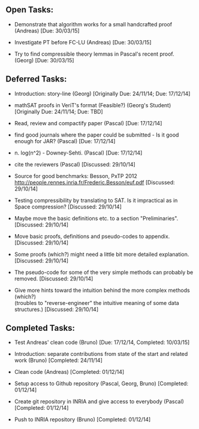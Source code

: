 Open Tasks:
-----------

* Demonstrate that algorithm works for a small handcrafted proof (Andreas) [Due: 30/03/15]

* Investigate PT before FC-LU (Andreas) [Due: 30/03/15]

* Try to find compressible theory lemmas in Pascal's recent proof. (Georg) [Due: 30/03/15]



Deferred Tasks:
---------------

* Introduction: story-line (Georg) [Originally Due: 24/11/14; Due: 17/12/14]

* mathSAT proofs in VeriT's format (Feasible?) (Georg's Student) [Originally Due: 24/11/14; Due: TBD]

* Read, review and compactify paper (Pascal) [Due: 17/12/14]

* find good journals where the paper could be submitted - Is it good enough for JAR? (Pascal) [Due: 17/12/14]

* n. log(n^2) - Downey-Sehti. (Pascal) [Due: 17/12/14]

* cite the reviewers (Pascal) [Discussed: 29/10/14]

* Source for good benchmarks: Besson, PxTP 2012 http://people.rennes.inria.fr/Frederic.Besson/euf.pdf [Discussed: 29/10/14]

* Testing compressibility by translating to SAT. Is it impractical as in Space compression? [Discussed: 29/10/14]

* Maybe move the basic definitions etc. to a section "Preliminaries". [Discussed: 29/10/14]

* Move basic proofs, definitions and pseudo-codes to appendix. [Discussed: 29/10/14]

* Some proofs (which?) might need a little bit more detailed explanation. [Discussed: 29/10/14]

* The pseudo-code for some of the very simple methods can probably be 
removed. [Discussed: 29/10/14]

* Give more hints toward the intuition behind the more complex methods (which?)  
(troubles to "reverse-engineer" the intuitive meaning of some data structures.) [Discussed: 29/10/14]



Completed Tasks:
----------------

* Test Andreas' clean code (Bruno) [Due: 17/12/14, Completed: 10/03/15]

* Introduction: separate contributions from state of the start and related work (Bruno) [Completed: 24/11/14]

* Clean code (Andreas) [Completed: 01/12/14]

* Setup access to Github repository (Pascal, Georg, Bruno) [Completed: 01/12/14]

* Create git repository in INRIA and give access to everybody (Pascal) [Completed: 01/12/14]

* Push to INRIA repository (Bruno) [Completed: 01/12/14]
